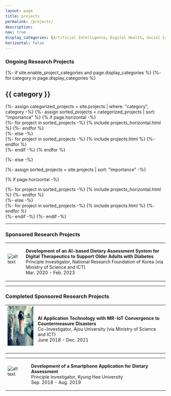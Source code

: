 ```yaml
---
layout: page
title: projects
permalink: /projects/
description:
nav: true
display_categories: [Artificial Intelligence, Digital Health, Social Computing, Accessibility & Aging]
horizontal: false
---
```


### Ongoing Research Projects
<!-- pages/projects.md -->
<div class="projects">
{%- if site.enable_project_categories and page.display_categories %}
  <!-- Display categorized projects -->
  {%- for category in page.display_categories %}
  <h2 class="category">{{ category }}</h2>
  {%- assign categorized_projects = site.projects | where: "category", category -%}
  {%- assign sorted_projects = categorized_projects | sort: "importance" %}
  <!-- Generate cards for each project -->
  {% if page.horizontal -%}
  <div class="container">
    <div class="row row-cols-2">
    {%- for project in sorted_projects -%}
      {% include projects_horizontal.html %}
    {%- endfor %}
    </div>
  </div>
  {%- else -%}
  <div class="grid">
    {%- for project in sorted_projects -%}
      {% include projects.html %}
    {%- endfor %}
  </div>
  {%- endif -%}
  {% endfor %}

{%- else -%}
<!-- Display projects without categories -->
  {%- assign sorted_projects = site.projects | sort: "importance" -%}
  <!-- Generate cards for each project -->
  {% if page.horizontal -%}
  <div class="container">
    <div class="row row-cols-2">
    {%- for project in sorted_projects -%}
      {% include projects_horizontal.html %}
    {%- endfor %}
    </div>
  </div>
  {%- else -%}
  <div class="grid">
    {%- for project in sorted_projects -%}
      {% include projects.html %}
    {%- endfor %}
  </div>
  {%- endif -%}
{%- endif -%}
</div>

---

### Sponsored Research Projects
<table class="imgtable"><tr><td>
<img src="../assets/img/da.jpg" alt="alt text" width="125px" height="125px" />&nbsp;</td>
<td align="left"><p><b>Development of an AI-based Dietary Assessment System for Digital Therapeutics to Support Older Adults with Diabetes</b>
<br />Principle Investigator, National Research Foundation of Korea (via Ministry of Science and ICT)
<br />Mar. 2020 - Feb. 2023 </p>
</td></tr></table>

---

### Completed Sponsored Research Projects
<table class="imgtable"><tr><td>
<img src="../assets/img/mr.jpeg" alt="alt text" width="125px" height="125px" />&nbsp;</td>
<td align="left"><p><b>AI Application Technology with MR-IoT Convergence to Countermeasure Disasters</b>
<br />Co-Investigator, Ajou University (via Ministry of Science and ICT)
<br />June 2018 - Dec. 2021 </p>
</td></tr></table>
<table class="imgtable"><tr><td>
<img src="../assets/img/da.jpg" alt="alt text" width="125px" height="125px" />&nbsp;</td>
<td align="left"><p><b>Development of a Smartphone Application for Dietary Assessment</b>
<br />Principle Investigator, Kyung Hee University
<br />Sep. 2018 - Aug. 2019 </p>
</td></tr></table>
